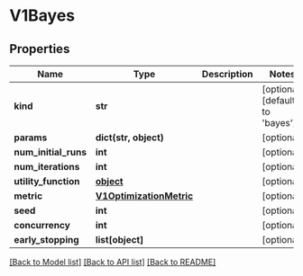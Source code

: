 # V1Bayes

## Properties
Name | Type | Description | Notes
------------ | ------------- | ------------- | -------------
**kind** | **str** |  | [optional] [default to 'bayes']
**params** | **dict(str, object)** |  | [optional] 
**num_initial_runs** | **int** |  | [optional] 
**num_iterations** | **int** |  | [optional] 
**utility_function** | [**object**](.md) |  | [optional] 
**metric** | [**V1OptimizationMetric**](V1OptimizationMetric.md) |  | [optional] 
**seed** | **int** |  | [optional] 
**concurrency** | **int** |  | [optional] 
**early_stopping** | **list[object]** |  | [optional] 

[[Back to Model list]](../README.md#documentation-for-models) [[Back to API list]](../README.md#documentation-for-api-endpoints) [[Back to README]](../README.md)


